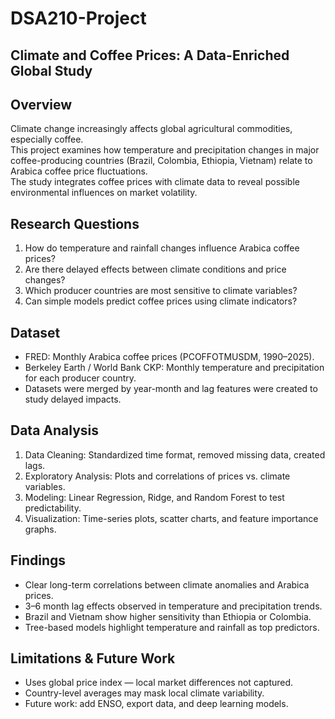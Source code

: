 # DSA210-Project  
## Climate and Coffee Prices: A Data-Enriched Global Study  

## Overview  
Climate change increasingly affects global agricultural commodities, especially coffee.  
This project examines how temperature and precipitation changes in major coffee-producing countries (Brazil, Colombia, Ethiopia, Vietnam) relate to Arabica coffee price fluctuations.  
The study integrates coffee prices with climate data to reveal possible environmental influences on market volatility.

## Research Questions  
1. How do temperature and rainfall changes influence Arabica coffee prices?  
2. Are there delayed effects between climate conditions and price changes?  
3. Which producer countries are most sensitive to climate variables?  
4. Can simple models predict coffee prices using climate indicators?

## Dataset  
- FRED: Monthly Arabica coffee prices (PCOFFOTMUSDM, 1990–2025).  
- Berkeley Earth / World Bank CKP: Monthly temperature and precipitation for each producer country.  
- Datasets were merged by year-month and lag features were created to study delayed impacts.

## Data Analysis  
1. Data Cleaning: Standardized time format, removed missing data, created lags.  
2. Exploratory Analysis: Plots and correlations of prices vs. climate variables.  
3. Modeling: Linear Regression, Ridge, and Random Forest to test predictability.  
4. Visualization: Time-series plots, scatter charts, and feature importance graphs.

## Findings  
- Clear long-term correlations between climate anomalies and Arabica prices.  
- 3–6 month lag effects observed in temperature and precipitation trends.  
- Brazil and Vietnam show higher sensitivity than Ethiopia or Colombia.  
- Tree-based models highlight temperature and rainfall as top predictors.

## Limitations & Future Work  
- Uses global price index — local market differences not captured.  
- Country-level averages may mask local climate variability.  
- Future work: add ENSO, export data, and deep learning models.
